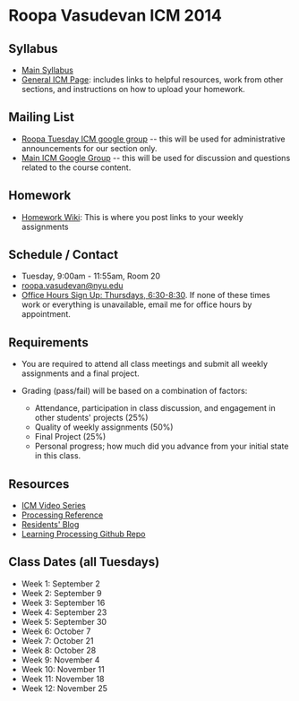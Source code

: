 Roopa Vasudevan ICM 2014
========================================

Syllabus
--------
- [Main Syllabus](https://github.com/ITPNYU/ICM-2014/blob/master/Syllabus-2014-All.md)
- [General ICM Page](https://github.com/ITPNYU/ICM-2014/blob/master/README.md): includes links to helpful resources, work from other sections, and instructions on how to upload your homework.

Mailing List
------------
- [Roopa Tuesday ICM google group](https://groups.google.com/a/nyu.edu/group/icm-roopa-group) -- this will be used for administrative announcements for our section only.
- [Main ICM Google Group](https://groups.google.com/a/itp.nyu.edu/group/icm) -- this will be used for discussion and questions related to the course content.

Homework
--------
- [Homework Wiki](https://github.com/ITPNYU/ICM-2014/wiki/Homework-Roopa-Tuesday): This is where you post links to your weekly assignments

Schedule / Contact
------------------
- Tuesday, 9:00am - 11:55am, Room 20
- [roopa.vasudevan@nyu.edu](mailto:roopa.vasudevan@nyu.edu)
- [Office Hours Sign Up: Thursdays, 6:30-8:30](https://www.google.com/calendar/selfsched?sstoken=UUg1cHhnU1ZYQjdffGRlZmF1bHR8MDA3Yzk1YWJjNWQzODJhZDQ2ZWYxZWI2MWQxM2JhODY). If none of these times work or everything is unavailable, email me for office hours by appointment.

Requirements
------------
- You are required to attend all class meetings and submit all weekly assignments and a final project.

- Grading (pass/fail) will be based on a combination of factors:
    - Attendance, participation in class discussion, and engagement in other students' projects (25%)
    - Quality of weekly assignments (50%)
    - Final Project (25%)
    - Personal progress; how much did you advance from your initial state in this class.

Resources
------------
- [ICM Video Series](http://icm.shiffman.net)
- [Processing Reference](http://processing.org/reference)
- [Residents' Blog](http://itp.nyu.edu/residents)
- [Learning Processing Github Repo](https://github.com/shiffman/LearningProcessing)

Class Dates (all Tuesdays)
-----------
- Week 1: September 2
- Week 2: September 9
- Week 3: September 16
- Week 4: September 23
- Week 5: September 30
- Week 6: October 7
- Week 7: October 21
- Week 8: October 28
- Week 9: November 4
- Week 10: November 11
- Week 11: November 18
- Week 12: November 25
